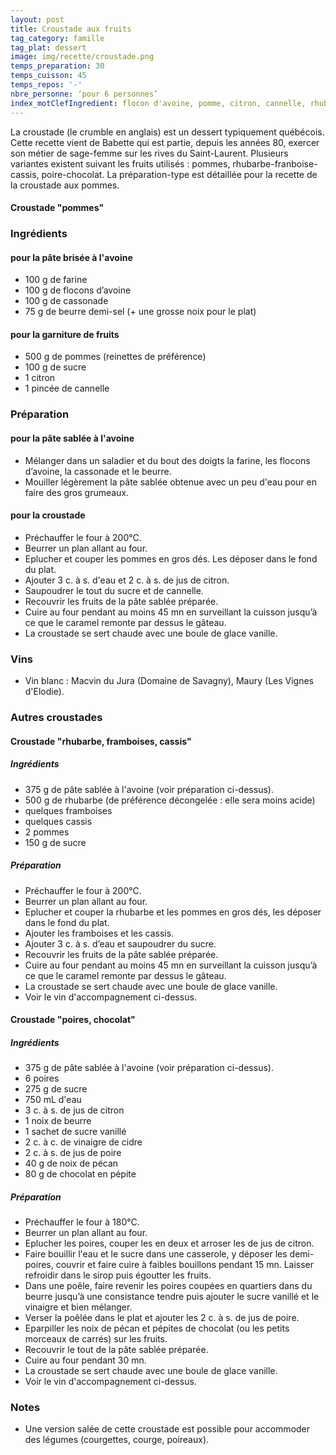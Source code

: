 ```yaml
---
layout: post
title: Croustade aux fruits
tag_category: famille
tag_plat: dessert
image: img/recette/croustade.png
temps_preparation: 30
temps_cuisson: 45
temps_repos: '-'
nbre_personne: ‘pour 6 personnes’
index_motClefIngredient: flocon d'avoine, pomme, citron, cannelle, rhubarbe, framboise, cassis, poire, chocolat
---
```

La croustade (le crumble en anglais) est un dessert typiquement québécois. Cette recette vient de Babette qui est partie, depuis les années 80, exercer son métier de sage-femme sur les rives du Saint-Laurent. Plusieurs variantes existent suivant les fruits utilisés : pommes, rhubarbe-franboise-cassis, poire-chocolat. La préparation-type est détaillée pour la recette de la croustade aux pommes.

#### **Croustade "pommes"**

### Ingrédients
#### pour la pâte brisée à l'avoine
* 100 g de farine
* 100 g de flocons d’avoine
* 100 g de cassonade
* 75 g de beurre demi-sel (+ une grosse noix pour le plat)

#### pour la garniture de fruits
* 500 g de pommes (reinettes de préférence)
* 100 g de sucre
* 1 citron
* 1 pincée de cannelle

### Préparation
#### pour la pâte sablée à l'avoine
* Mélanger dans un saladier et du bout des doigts la farine, les flocons d’avoine, la cassonade et le beurre.
* Mouiller légèrement la pâte sablée obtenue avec un peu d'eau pour en faire des gros grumeaux.

#### pour la croustade
* Préchauffer le four à 200°C.
* Beurrer un plan allant au four.
* Eplucher et couper les pommes en gros dés. Les déposer dans le fond du plat.
* Ajouter 3 c. à s. d'eau et 2 c. à s. de jus de citron.
* Saupoudrer le tout du sucre et de cannelle.
* Recouvrir les fruits de la pâte sablée préparée.
* Cuire au four pendant au moins 45 mn en surveillant la cuisson jusqu’à ce que le caramel remonte par dessus le gâteau.
* La croustade se sert chaude avec une boule de glace vanille.

### Vins
* Vin blanc : Macvin du Jura (Domaine de Savagny), Maury (Les Vignes d'Elodie).

### Autres croustades

#### **Croustade "rhubarbe, framboises, cassis"**
##### Ingrédients
* 375 g de pâte sablée à l'avoine (voir préparation ci-dessus).
* 500 g de rhubarbe (de préférence décongelée : elle sera moins acide)
* quelques framboises
* quelques cassis
* 2 pommes
* 150 g de sucre

##### Préparation
* Préchauffer le four à 200°C.
* Beurrer un plan allant au four.
* Eplucher et couper la rhubarbe et les pommes en gros dés, les déposer dans le fond du plat.
* Ajouter les framboises et les cassis.
* Ajouter 3 c. à s. d’eau et saupoudrer du sucre.
* Recouvrir les fruits de la pâte sablée préparée.
* Cuire au four pendant au moins 45 mn en surveillant la cuisson jusqu’à ce que le caramel remonte par dessus le gâteau.
* La croustade se sert chaude avec une boule de glace vanille.
* Voir le vin d'accompagnement ci-dessus.

#### **Croustade "poires, chocolat"**
##### Ingrédients
* 375 g de pâte sablée à l'avoine (voir préparation ci-dessus).
* 6 poires
* 275 g de sucre
* 750 mL d'eau
* 3 c. à s. de jus de citron
* 1 noix de beurre
* 1 sachet de sucre vanillé
* 2 c. à c. de vinaigre de cidre
* 2 c. à s. de jus de poire
* 40 g de noix de pécan
* 80 g de chocolat en pépite

##### Préparation
* Préchauffer le four à 180°C.
* Beurrer un plan allant au four.
* Eplucher les poires, couper les en deux et arroser les de jus de citron.
* Faire bouillir l'eau et le sucre dans une casserole, y déposer les demi-poires, couvrir et faire cuire à faibles bouillons pendant 15 mn. Laisser refroidir dans le sirop puis égoutter les fruits.
* Dans une poêle, faire revenir les poires coupées en quartiers dans du beurre jusqu’à une consistance tendre puis ajouter le sucre vanillé et le vinaigre et bien mélanger.
* Verser la poêlée dans le plat et ajouter les 2 c. à s. de jus de poire.
* Eparpiller les noix de pécan et pépites de chocolat (ou les petits morceaux de carrés) sur les fruits.
* Recouvrir le tout de la pâte sablée préparée.
* Cuire au four pendant 30 mn.
* La croustade se sert chaude avec une boule de glace vanille.
* Voir le vin d'accompagnement ci-dessus.

### Notes
* Une version salée de cette croustade est possible pour accommoder des légumes (courgettes, courge, poireaux).
